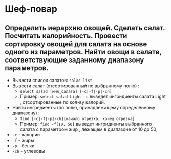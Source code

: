 # Шеф-повар
## Определить иерархию овощей. Сделать салат. Посчитать калорийность. Провести сортировку овощей для салата на основе одного из параметров. Найти овощи в салате, соответствующие заданному диапазону параметров.
* Вывести список салатов: ```salad list```
* Вывести салат (отсортированный по выбранному полю) :
  * ```select salad [имя_салата] [-c|-f|-p|-ch]```
  * Пример: ```select salad Light -c``` выведет ингридиенты салата Light , отсортированные по кол-ву калорий.
* Найти ингредиенты (по полю, принадлежащему определённому диапазону) :
  * ```find [-c|-f|-p|-ch][начало_отрезка, конец_отрезка]```
  * Пример: ```find -f[10, 50]``` выведет ингридиенты выбранного салата c параметром жир , лежащем в диапазоне от 10 до 50; 
* ```-c``` - калории
* ```-f``` - жиры
* ```-p``` - белки
* ```-ch``` - углеводы
